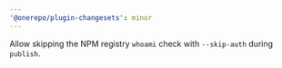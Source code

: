 ```yaml
---
'@onerepo/plugin-changesets': minor
---
```


Allow skipping the NPM registry `whoami` check with `--skip-auth` during `publish`.
